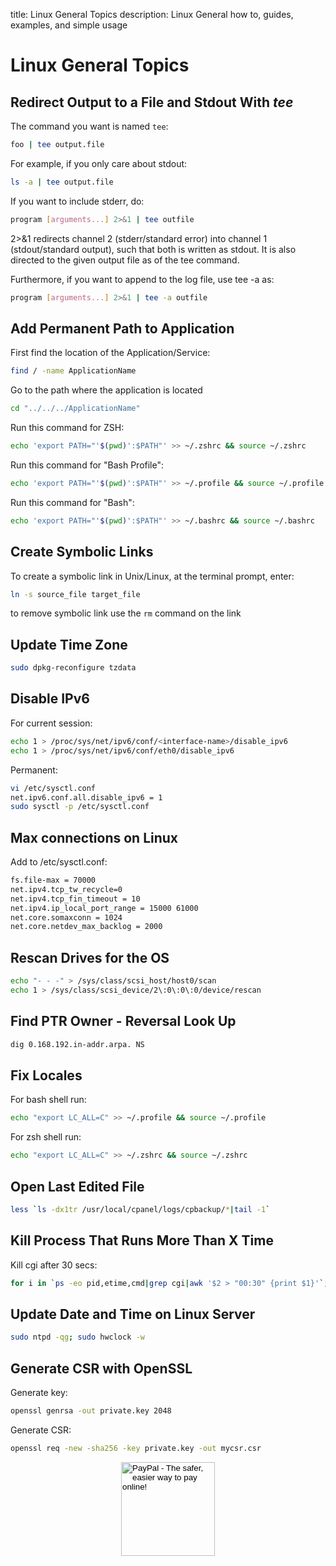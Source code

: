 title: Linux General Topics
description: Linux General how to, guides, examples, and simple usage

# Linux General Topics

## Redirect Output to a File and Stdout With _tee_

The command you want is named `tee`:

```bash
foo | tee output.file
```

For example, if you only care about stdout:

```bash
ls -a | tee output.file
```

If you want to include stderr, do:

```bash
program [arguments...] 2>&1 | tee outfile
```

2>&1 redirects channel 2 (stderr/standard error) into channel 1 (stdout/standard output), such that both is written as stdout. It is also directed to the given output file as of the tee command.

Furthermore, if you want to append to the log file, use tee -a as:

```bash
program [arguments...] 2>&1 | tee -a outfile
```

## Add Permanent Path to Application

First find the location of the Application/Service:

```bash
find / -name ApplicationName
```

Go to the path where the application is located

```bash
cd "../../../ApplicationName"
```

Run this command for ZSH:

```bash
echo 'export PATH="'$(pwd)':$PATH"' >> ~/.zshrc && source ~/.zshrc
```

Run this command for "Bash Profile":

```bash
echo 'export PATH="'$(pwd)':$PATH"' >> ~/.profile && source ~/.profile
```

Run this command for "Bash":

```bash
echo 'export PATH="'$(pwd)':$PATH"' >> ~/.bashrc && source ~/.bashrc
```

## Create Symbolic Links

To create a symbolic link in Unix/Linux, at the terminal prompt, enter:

```bash
ln -s source_file target_file
```

to remove symbolic link use the `rm` command on the link

## Update Time Zone

```bash
sudo dpkg-reconfigure tzdata
```

## Disable IPv6

For current session:

```bash
echo 1 > /proc/sys/net/ipv6/conf/<interface-name>/disable_ipv6
echo 1 > /proc/sys/net/ipv6/conf/eth0/disable_ipv6
```

Permanent:

```bash
vi /etc/sysctl.conf
net.ipv6.conf.all.disable_ipv6 = 1
sudo sysctl -p /etc/sysctl.conf
```

## Max connections on Linux

Add to /etc/sysctl.conf:

```bash
fs.file-max = 70000
net.ipv4.tcp_tw_recycle=0
net.ipv4.tcp_fin_timeout = 10
net.ipv4.ip_local_port_range = 15000 61000
net.core.somaxconn = 1024
net.core.netdev_max_backlog = 2000
```

## Rescan Drives for the OS

```bash
echo "- - -" > /sys/class/scsi_host/host0/scan
echo 1 > /sys/class/scsi_device/2\:0\:0\:0/device/rescan
```

## Find PTR Owner - Reversal Look Up

```bash
dig 0.168.192.in-addr.arpa. NS
```

## Fix Locales

For bash shell run:

```bash
echo "export LC_ALL=C" >> ~/.profile && source ~/.profile
```

For zsh shell run:

```bash
echo "export LC_ALL=C" >> ~/.zshrc && source ~/.zshrc
```

## Open Last Edited File

```bash
less `ls -dx1tr /usr/local/cpanel/logs/cpbackup/*|tail -1`
```

## Kill Process That Runs More Than X Time

Kill cgi after 30 secs:

```bash
for i in `ps -eo pid,etime,cmd|grep cgi|awk '$2 > "00:30" {print $1}'`; do kill $i; done
```

## Update Date and Time on Linux Server

```bash
sudo ntpd -qg; sudo hwclock -w
```

## Generate CSR with OpenSSL

Generate key:

```bash
openssl genrsa -out private.key 2048
```

Generate CSR:

```bash
openssl req -new -sha256 -key private.key -out mycsr.csr
```

<!-- Donation Button -->
<form action="https://www.paypal.com/cgi-bin/webscr" method="post" target="_top" align="center"><input type="hidden" name="cmd" value="_s-xclick"><input type="hidden" name="hosted_button_id" value="Q94AU5RUD4X6A"><input type="image" src="https://raw.githubusercontent.com/fire1ce/3os.org/gh-pages/assets/images/beerDonation.png" width="150px" border="0" name="submit" alt="PayPal - The safer, easier way to pay online!"></form>
<!-- Donation Button -->